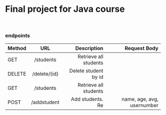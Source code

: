 # Final project for Java course

<br/>


### endpoints
| Method | URL | Description | Request Body |
| :---         |     :---:      |          ---: |   ---: |
| GET          | /students       | Retrieve all students    |  |
| DELETE     | /delete/{id}       | Delete student by id      | |
| GET          | /students       | Retrieve all students    | |
| POST     | /addstudent       | Add students. Re      | name, age, avg, usernumber|
